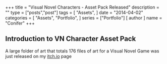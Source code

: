 +++
title = "Visual Novel Characters - Asset Pack Released"
description = ""
type = ["posts","post"]
tags = [
    "Assets",
]
date = "2014-04-02"
categories = [
    "Assets",
    "Portfolio",
]
series = ["Portfolio"]
[ author ]
  name = "Conifer"
+++

## Introduction to VN Character Asset Pack

A large folder of art that totals 176 files of art for a Visual Novel Game was just released on my [itch.io](https://conifer-dev.itch.io/visual-novel-characters-asset-pack) page

[go]: https://golang.org/
[gohtmltemplate]: https://golang.org/pkg/html/template/
